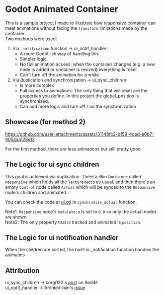 # Godot Animated Container

This is a sample project I made to illustrate how responsive container can meet
animations without facing the `transform` limitations made by the container.  
Two methods were used:
1. Via `_notification` function -> ui_notif_handler:
    - A more Godot-ish way of handling this
    - Simpler logic
    - No full animation access: when the container changes (e.g. a new node is added or container is resized)
    everything is reset
    - Can't turn off the animation for a while
2. Via duplication and synchronization -> ui_sync_children:
    - Is more complex
    - Full access to animations: The only thing that will reset are the properties
    you define. In this project the global_position is synchronized.
    - Can add more logic and turn off / on the synchronization

## Showcase (for method 2)

https://github.com/user-attachments/assets/31148fc2-b159-4cad-a0b7-9054aa128e12

For the first method, there are less animations but still pretty good

## The Logic for ui sync children

This goal is achieved via duplication. There'a `HBoxContainer` called `Responsive`
which holds all the `TextureRect`s as usual, and then there's an empty `Control` node
called `Actual` which will be synced to the `Responsive` node's children and animated.

You can check the code at [ui.gd](ui_sync_children/ui.gd) in `synchronize_actual` function. 

Note1: `Responsive` node's `modulate:a` is set to `0.0` so only the actual nodes are shown.  
Note2: The only property that is tracked and animated is `position`.

## The Logic for ui notification handler

When the children are sorted, the built-in _notification function handles the animatins

## Attribution

ui_sync_children -> corgi120's [post](https://www.reddit.com/r/godot/comments/x00qc4/turn_order_ui_trick_to_animate_children_inside/) on Reddit  
ui_notif_handler -> ArchieVillain's [issue](https://github.com/godotengine/godot-proposals/issues/9616)
